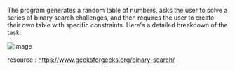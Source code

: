 The program generates a random table of numbers, asks the user to solve a series of binary search challenges, and then requires the user to create their own table with specific constraints. Here's a detailed breakdown of the task:


![image](https://github.com/user-attachments/assets/cce29817-4855-42a1-950a-c3541627dae1)

resource : https://www.geeksforgeeks.org/binary-search/
